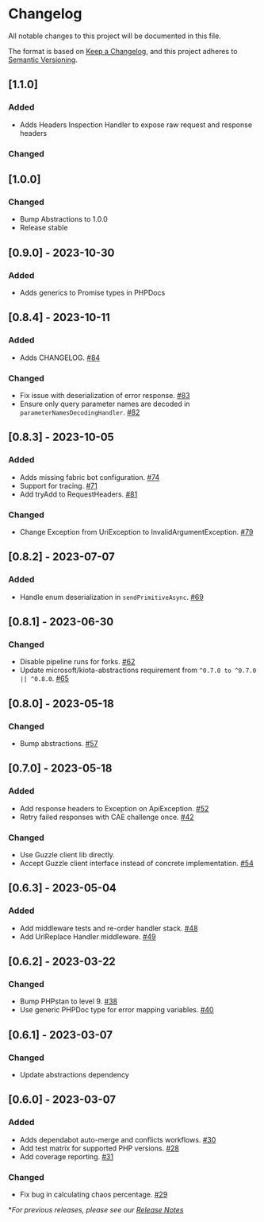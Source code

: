 # Changelog

All notable changes to this project will be documented in this file.

The format is based on [Keep a Changelog](https://keepachangelog.com/en/1.0.0/),
and this project adheres to [Semantic Versioning](https://semver.org/spec/v2.0.0.html).

## [1.1.0]

### Added
- Adds Headers Inspection Handler to expose raw request and response headers
### Changed

## [1.0.0]

### Changed
- Bump Abstractions to 1.0.0
- Release stable

## [0.9.0] - 2023-10-30

### Added
- Adds generics to Promise types in PHPDocs

## [0.8.4] - 2023-10-11

### Added
- Adds CHANGELOG. [#84](https://github.com/microsoft/kiota-http-guzzle-php/pull/84)

### Changed
- Fix issue with deserialization of error response. [#83](https://github.com/microsoft/kiota-http-guzzle-php/pull/83)
- Ensure only query parameter names are decoded in `parameterNamesDecodingHandler`. [#82](https://github.com/microsoft/kiota-http-guzzle-php/pull/82)

## [0.8.3] - 2023-10-05

### Added
- Adds missing fabric bot configuration. [#74](https://github.com/microsoft/kiota-http-guzzle-php/pull/74)
- Support for tracing. [#71](https://github.com/microsoft/kiota-http-guzzle-php/pull/71)
- Add tryAdd to RequestHeaders. [#81](https://github.com/microsoft/kiota-abstractions-php/pull/81)

### Changed
- Change Exception from UriException to InvalidArgumentException. [#79](https://github.com/microsoft/kiota-http-guzzle-php/pull/79)

## [0.8.2] - 2023-07-07

### Added
- Handle enum deserialization in `sendPrimitiveAsync`. [#69](https://github.com/microsoft/kiota-http-guzzle-php/pull/69)

## [0.8.1] - 2023-06-30

### Changed
- Disable pipeline runs for forks. [#62](https://github.com/microsoft/kiota-http-guzzle-php/pull/62)
- Update microsoft/kiota-abstractions requirement from `^0.7.0 to ^0.7.0 || ^0.8.0`. [#65](https://github.com/microsoft/kiota-http-guzzle-php/pull/65)

## [0.8.0] - 2023-05-18

### Changed
- Bump abstractions. [#57](https://github.com/microsoft/kiota-http-guzzle-php/pull/57)

## [0.7.0] - 2023-05-18

### Added
- Add response headers to Exception on ApiException. [#52](https://github.com/microsoft/kiota-http-guzzle-php/pull/52)
- Retry failed responses with CAE challenge once. [#42](https://github.com/microsoft/kiota-http-guzzle-php/pull/42)

### Changed
- Use Guzzle client lib directly. [](https://github.com/microsoft/kiota-http-guzzle-php/pull/53)
- Accept Guzzle client interface instead of concrete implementation. [#54](https://github.com/microsoft/kiota-http-guzzle-php/pull/54)

## [0.6.3] - 2023-05-04

### Added
- Add middleware tests and re-order handler stack. [#48](https://github.com/microsoft/kiota-http-guzzle-php/pull/48)
- Add UrlReplace Handler middleware. [#49](https://github.com/microsoft/kiota-http-guzzle-php/pull/49)

## [0.6.2] - 2023-03-22

### Changed
- Bump PHPstan to level 9. [#38](https://github.com/microsoft/kiota-http-guzzle-php/pull/38)
- Use generic PHPDoc type for error mapping variables. [#40](https://github.com/microsoft/kiota-http-guzzle-php/pull/40)

## [0.6.1] - 2023-03-07

### Changed
- Update abstractions dependency

## [0.6.0] - 2023-03-07

### Added
- Adds dependabot auto-merge and conflicts workflows. [#30](https://github.com/microsoft/kiota-http-guzzle-php/pull/30)
- Add test matrix for supported PHP versions. [#28](https://github.com/microsoft/kiota-http-guzzle-php/pull/28)
- Add coverage reporting. [#31](https://github.com/microsoft/kiota-http-guzzle-php/pull/31)

### Changed
- Fix bug in calculating chaos percentage. [#29](https://github.com/microsoft/kiota-http-guzzle-php/pull/29)

**For previous releases, please see our [Release Notes](https://github.com/microsoft/kiota-http-guzzle-php/releases)*
